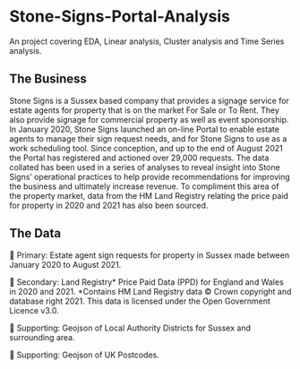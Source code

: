 # Stone-Signs-Portal-Analysis
An project covering EDA, Linear analysis, Cluster analysis and Time Series analysis. 
## The Business
Stone Signs is a Sussex based company that provides a signage service for estate agents for property that is on the market For Sale or To Rent.  They also provide signage for commercial property as well as event sponsorship.  
In January 2020, Stone Signs launched an on-line Portal to enable estate agents to manage their sign request needs, and for Stone Signs to use as a work scheduling tool.
Since conception, and up to the end of August 2021 the Portal has registered and actioned over 29,000 requests.  The data collated has been used in a series of analyses to reveal insight into Stone Signs’ operational practices to help provide recommendations for improving the business and ultimately increase revenue.
To compliment this area of the property market, data from the HM Land Registry relating the price paid for property in 2020 and 2021 has also been sourced.

## The Data
	Primary: Estate agent sign requests for property in Sussex made between January 2020 to August 2021.

	Secondary: Land Registry* Price Paid Data (PPD) for England and Wales in 2020 and 2021.
  *Contains HM Land Registry data © Crown copyright and database right 2021. This data is licensed under the Open Government Licence v3.0.
  
	Supporting: Geojson of Local Authority Districts for Sussex and surrounding area.

	Supporting: Geojson of UK Postcodes.
